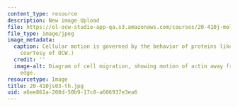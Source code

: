 ```yaml
---
content_type: resource
description: New image Upload
file: https://ol-ocw-studio-app-qa.s3.amazonaws.com/courses/20-410j-molecular-cellular-and-tissue-biomechanics-be-410j-spring-2003/a6ee861a208d50b917c8a606937e3ea6_20-410js03-th.jpg
file_type: image/jpeg
image_metadata:
  caption: Cellular motion is governed by the behavior of proteins like actin. (Image
    courtesy of OCW.)
  credit: ''
  image-alt: Diagram of cell migration, showing motion of actin away from leading
    edge.
resourcetype: Image
title: 20-410js03-th.jpg
uid: a6ee861a-208d-50b9-17c8-a606937e3ea6
---
```

